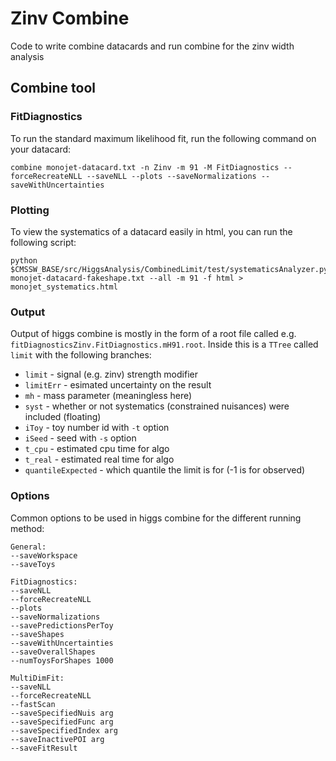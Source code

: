 # Zinv Combine

Code to write combine datacards and run combine for the zinv width analysis

## Combine tool

### FitDiagnostics

To run the standard maximum likelihood fit, run the following command on your
datacard:

```
combine monojet-datacard.txt -n Zinv -m 91 -M FitDiagnostics --forceRecreateNLL --saveNLL --plots --saveNormalizations --saveWithUncertainties
```

### Plotting

To view the systematics of a datacard easily in html, you can run the following
script:

```
python $CMSSW_BASE/src/HiggsAnalysis/CombinedLimit/test/systematicsAnalyzer.py monojet-datacard-fakeshape.txt --all -m 91 -f html > monojet_systematics.html
```

### Output

Output of higgs combine is mostly in the form of a root file called e.g.
`fitDiagnosticsZinv.FitDiagnostics.mH91.root`. Inside this is a `TTree` called
`limit` with the following branches:

* `limit` - signal (e.g. zinv) strength modifier
* `limitErr` - esimated uncertainty on the result
* `mh` - mass parameter (meaningless here)
* `syst` - whether or not systematics (constrained nuisances) were included (floating)
* `iToy` - toy number id with `-t` option
* `iSeed` - seed with `-s` option
* `t_cpu` - estimated cpu time for algo
* `t_real` - estimated real time for algo
* `quantileExpected` - which quantile the limit is for (-1 is for observed)

### Options
Common options to be used in higgs combine for the different running method:

```
General:
--saveWorkspace
--saveToys

FitDiagnostics:
--saveNLL
--forceRecreateNLL
--plots
--saveNormalizations
--savePredictionsPerToy
--saveShapes
--saveWithUncertainties
--saveOverallShapes
--numToysForShapes 1000

MultiDimFit:
--saveNLL
--forceRecreateNLL
--fastScan
--saveSpecifiedNuis arg
--saveSpecifiedFunc arg
--saveSpecifiedIndex arg
--saveInactivePOI arg
--saveFitResult
```
